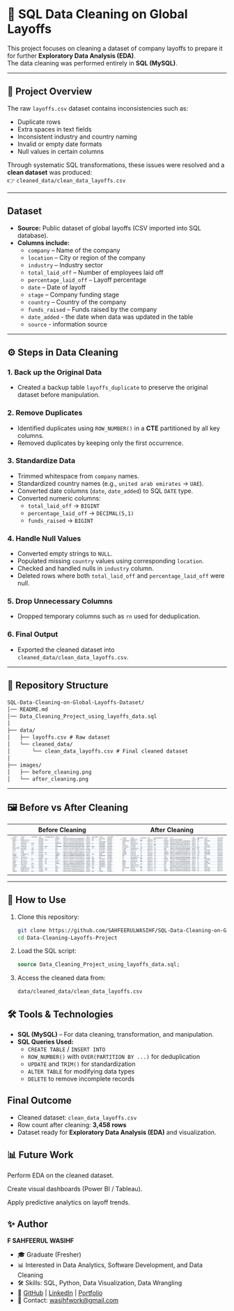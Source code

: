 # 🧹 SQL Data Cleaning on Global Layoffs

This project focuses on cleaning a dataset of company layoffs to prepare it for further **Exploratory Data Analysis (EDA)**.  
The data cleaning was performed entirely in **SQL (MySQL)**.

---

## 📌 Project Overview

The raw `layoffs.csv` dataset contains inconsistencies such as:
- Duplicate rows
- Extra spaces in text fields
- Inconsistent industry and country naming
- Invalid or empty date formats
- Null values in certain columns

Through systematic SQL transformations, these issues were resolved and a **clean dataset** was produced:  
👉 `cleaned_data/clean_data_layoffs.csv`

---

## Dataset
- **Source:** Public dataset of global layoffs (CSV imported into SQL database).  
- **Columns include:**  
  - `company` – Name of the company  
  - `location` – City or region of the company  
  - `industry` – Industry sector  
  - `total_laid_off` – Number of employees laid off  
  - `percentage_laid_off` – Layoff percentage  
  - `date` – Date of layoff  
  - `stage` – Company funding stage  
  - `country` – Country of the company  
  - `funds_raised` – Funds raised by the company
  - `date_added` - the date when data was updated in the table
  - `source` - information source

---

## ⚙️ Steps in Data Cleaning

### 1. Back up the Original Data
- Created a backup table `layoffs_duplicate` to preserve the original dataset before manipulation.

### 2. Remove Duplicates
- Identified duplicates using `ROW_NUMBER()` in a **CTE** partitioned by all key columns.  
- Removed duplicates by keeping only the first occurrence.

### 3. Standardize Data
- Trimmed whitespace from `company` names.  
- Standardized country names (e.g., `united arab emirates` → `UAE`).  
- Converted date columns (`date`, `date_added`) to SQL `DATE` type.  
- Converted numeric columns:  
  - `total_laid_off` → `BIGINT`  
  - `percentage_laid_off` → `DECIMAL(5,1)`  
  - `funds_raised` → `BIGINT`  

### 4. Handle Null Values
- Converted empty strings to `NULL`.  
- Populated missing `country` values using corresponding `location`.  
- Checked and handled nulls in `industry` column.  
- Deleted rows where both `total_laid_off` and `percentage_laid_off` were null.

### 5. Drop Unnecessary Columns
- Dropped temporary columns such as `rn` used for deduplication.
  
### 6. **Final Output**
   - Exported the cleaned dataset into `cleaned_data/clean_data_layoffs.csv`.

---

## 📂 Repository Structure
```
SQL-Data-Cleaning-on-Global-Layoffs-Dataset/
│── README.md
│── Data_Cleaning_Project_using_layoffs_data.sql
│
├── data/
│   ├── layoffs.csv # Raw dataset
│   └── cleaned_data/
│       └── clean_data_layoffs.csv # Final cleaned dataset
│
├── images/
│   ├── before_cleaning.png
│   └── after_cleaning.png
```
---

## 🖼️ Before vs After Cleaning

| Before Cleaning | After Cleaning |
|-----------------|----------------|
| ![Before Cleaning](images/before_cleaning.png) | ![After Cleaning](images/after_cleaning.png) |

---

## 🚀 How to Use

1. Clone this repository:
   ```bash
   git clone https://github.com/SAHFEERULWASIHF/SQL-Data-Cleaning-on-Global-Layoffs-Dataset.git
   cd Data-Cleaning-Layoffs-Project
2. Load the SQL script:
   ```sql
   source Data_Cleaning_Project_using_layoffs_data.sql;
3. Access the cleaned data from:
    ```bash
    data/cleaned_data/clean_data_layoffs.csv
    ```
## 🛠️ Tools & Technologies

- **SQL (MySQL)** – For data cleaning, transformation, and manipulation.  
- **SQL Queries Used:**  
  - `CREATE TABLE` / `INSERT INTO`  
  - `ROW_NUMBER()` with `OVER(PARTITION BY ...)` for deduplication  
  - `UPDATE` and `TRIM()` for standardization  
  - `ALTER TABLE` for modifying data types  
  - `DELETE` to remove incomplete records
 
## Final Outcome
- Cleaned dataset: `clean_data_layoffs.csv`  
- Row count after cleaning: **3,458 rows**  
- Dataset ready for **Exploratory Data Analysis (EDA)** and visualization.

## 📊 Future Work

Perform EDA on the cleaned dataset.

Create visual dashboards (Power BI / Tableau).

Apply predictive analytics on layoff trends.

## ✨ Author

**F SAHFEERUL WASIHF**  

- 🎓 Graduate (Fresher)  
- 📊 Interested in Data Analytics, Software Development, and Data Cleaning  
- 🛠️ Skills: SQL, Python, Data Visualization, Data Wrangling  
- 🔗 [GitHub](https://github.com/SAHFEERULWASIHF) | [LinkedIn](https://www.linkedin.com/in/sahfeerul-wasihf) | [Portfolio](https://sider.ai/agents/web-creator/share/687dafb1877a7836b019027f)  
- 📧 Contact: wasihfwork@gmail.com

